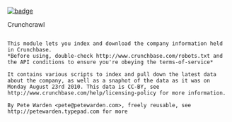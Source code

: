 <a className="gh-badge" href="https://datahub.io/core/crunchcrawl"><img src="https://badgen.net/badge/icon/View%20on%20datahub.io/orange?icon=https://datahub.io/datahub-cube-badge-icon.svg&label&scale=1.25" alt="badge" /></a>

Crunchcrawl
~~~~~~~~~~~~~~~

This module lets you index and download the company information held in Crunchbase.
*Before using, double-check http://www.crunchbase.com/robots.txt and the API conditions to ensure you're obeying the terms-of-service*

It contains various scripts to index and pull down the latest data about the company, as well as a snaphot of the data as it was on Monday August 23rd 2010. This data is CC-BY, see http://www.crunchbase.com/help/licensing-policy for more information.

By Pete Warden <pete@petewarden.com>, freely reusable, see http://petewarden.typepad.com for more
